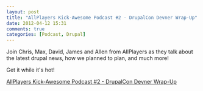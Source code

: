 ```yaml
---
layout: post
title: "AllPlayers Kick-Awesome Podcast #2 - DrupalCon Devner Wrap-Up"
date: 2012-04-12 15:31
comments: true
categories: [Podcast, Drupal]
---
```


Join Chris, Max, David, James and Allen from AllPlayers as they talk about the latest drupal news, how we planned to plan, and much more!

Get it while it's hot!

[AllPlayers Kick-Awesome Podcast #2 - DrupalCon Devner Wrap-Up](https://s3.amazonaws.com/allplayers/april-2+2012.mp3)